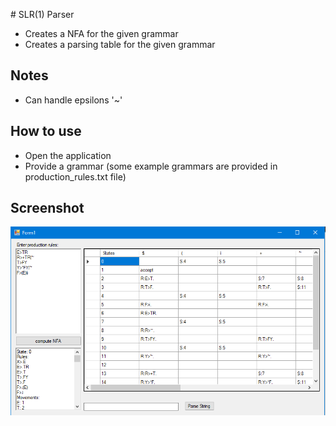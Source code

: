 ﻿﻿# SLR(1) Parser
- Creates a NFA for the given grammar
- Creates a parsing table for the given grammar

## Notes
- Can handle epsilons '~'

## How to use
- Open the application
- Provide a grammar (some example grammars are provided in production_rules.txt file)

## Screenshot
![alt text](https://github.com/arbaz52/compiler-construction/blob/master/SLR1/SLR1/output.png "Screenshot of the application")